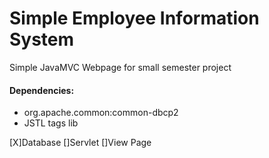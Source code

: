 # Simple Employee Information System
Simple JavaMVC Webpage for small semester project
#### Dependencies:
- org.apache.common:common-dbcp2
- JSTL tags lib

[X]Database
[]Servlet
[]View Page
